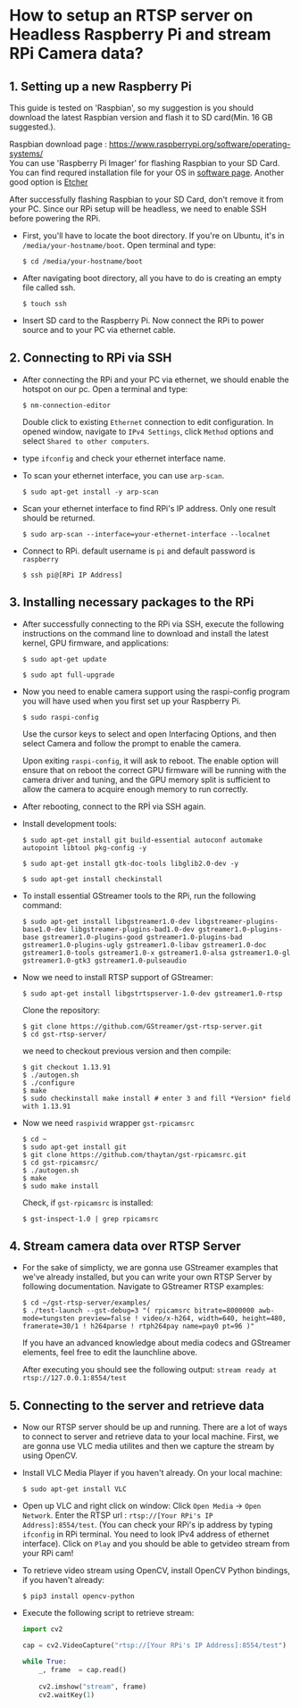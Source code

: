 # How to setup an RTSP server on Headless Raspberry Pi and stream RPi Camera data?


## 1. Setting up a new Raspberry Pi

This guide is tested on 'Raspbian', so my suggestion is you should download the latest Raspbian version and flash it to SD card(Min. 16 GB suggested.).

Raspbian download page : https://www.raspberrypi.org/software/operating-systems/ \
You can use 'Raspberry Pi Imager' for flashing Raspbian to your SD Card. You can find requred installation file for your OS in [software page](https://www.raspberrypi.org/software/). Another good option is [Etcher](https://etcher.download/)


After successfully flashing Raspbian to your SD Card, don't remove it from your PC. Since our RPi setup will be headless, we need to enable SSH before powering the RPi.

* First, you'll have to locate the boot directory. If you're on Ubuntu, it's in `/media/your-hostname/boot`. Open terminal and type:  
    ```
    $ cd /media/your-hostname/boot
    ```

* After navigating boot directory,  all you have to do is  creating an empty file called ssh.

    ```
    $ touch ssh
    ```

* Insert SD card to the Raspberry Pi. Now connect the RPi to power source and to your PC via ethernet cable. 

## 2. Connecting to RPi via SSH

* After connecting the RPi and your PC via ethernet, we should enable the hotspot on our pc. Open a terminal and type:

    ```
    $ nm-connection-editor
    ```
    
    Double click to existing `Ethernet` connection to edit configuration. In opened window, navigate to `IPv4 Settings`, click `Method` options and select `Shared to other computers`. 

* type `ifconfig` and check your ethernet interface name. 

* To scan your ethernet interface, you can use `arp-scan`. 

    ```
    $ sudo apt-get install -y arp-scan
    ```

* Scan your ethernet interface to find RPi's IP address. Only one result should be returned.

    ```
    $ sudo arp-scan --interface=your-ethernet-interface --localnet
    ```

* Connect to RPi. default username is `pi` and default password is `raspberry`

    ```
    $ ssh pi@[RPi IP Address]
    ```

## 3. Installing necessary packages to the RPi

* After successfully connecting to the RPi via SSH, execute the following instructions on the command line to download and install the latest kernel, GPU firmware, and applications:

    ```
    $ sudo apt-get update
    ```
    
    ``` 
    $ sudo apt full-upgrade
    ```

* Now you need to enable camera support using the raspi-config program you will have used when you first set up your Raspberry Pi.

    ```
    $ sudo raspi-config
    ```
    
    Use the cursor keys to select and open Interfacing Options, and then select Camera and follow the prompt to enable the camera.

    Upon exiting `raspi-config`, it will ask to reboot. The enable option will ensure that on reboot the correct GPU firmware will be running with the camera driver and tuning, and the GPU memory split is sufficient to allow the camera to acquire enough memory to run correctly.

* After rebooting, connect to the RPİ via SSH again.

* Install development tools: 

    ```
    $ sudo apt-get install git build-essential autoconf automake autopoint libtool pkg-config -y

    $ sudo apt-get install gtk-doc-tools libglib2.0-dev -y

    $ sudo apt-get install checkinstall
    
    ```

* To install essential GStreamer tools to the RPi, run the following command:

    ```
    $ sudo apt-get install libgstreamer1.0-dev libgstreamer-plugins-base1.0-dev libgstreamer-plugins-bad1.0-dev gstreamer1.0-plugins-base gstreamer1.0-plugins-good gstreamer1.0-plugins-bad gstreamer1.0-plugins-ugly gstreamer1.0-libav gstreamer1.0-doc gstreamer1.0-tools gstreamer1.0-x gstreamer1.0-alsa gstreamer1.0-gl gstreamer1.0-gtk3 gstreamer1.0-pulseaudio 
    
    ```

* Now we need to install RTSP support of GStreamer:
    
    ```
    $ sudo apt-get install libgstrtspserver-1.0-dev gstreamer1.0-rtsp
    ```
    
    Clone the repository:

    ```
    $ git clone https://github.com/GStreamer/gst-rtsp-server.git
    $ cd gst-rtsp-server/
    ```

    we need to checkout previous version and then compile:
    
    ```
    $ git checkout 1.13.91
    $ ./autogen.sh
    $ ./configure
    $ make
    $ sudo checkinstall make install # enter 3 and fill *Version* field with 1.13.91
    
    ```
* Now we need `raspivid` wrapper `gst-rpicamsrc`

    ```
    $ cd ~
    $ sudo apt-get install git
    $ git clone https://github.com/thaytan/gst-rpicamsrc.git
    $ cd gst-rpicamsrc/
    $ ./autogen.sh 
    $ make
    $ sudo make install
    ```

    Check,  if `gst-rpicamsrc` is installed:
    ```
    $ gst-inspect-1.0 | grep rpicamsrc
    ```

## 4. Stream camera data over RTSP Server

* For the sake of simplicty, we are gonna use GStreamer examples that we've already installed, but you can write your own RTSP Server by following documentation. Navigate to GStreamer RTSP examples:
    ```
    $ cd ~/gst-rtsp-server/examples/
    $ ./test-launch --gst-debug=3 "( rpicamsrc bitrate=8000000 awb-mode=tungsten preview=false ! video/x-h264, width=640, height=480, framerate=30/1 ! h264parse ! rtph264pay name=pay0 pt=96 )" 
    ```
    If you have an advanced knowledge about media codecs and GStreamer elements, feel free to edit the launchline above.

    After executing you should see the following output: `stream ready at rtsp://127.0.0.1:8554/test`


## 5. Connecting to the server and retrieve data

* Now our RTSP server should be up and running. There are a lot of ways to connect to server and retrieve data to your local machine. First, we are gonna use VLC media utilites and then we capture the stream by using OpenCV.

* Install VLC Media Player if you haven't already. On your local machine:

    ```
    $ sudo apt-get install VLC
    ```

* Open up VLC and right click on window: Click `Open Media` -> `Open Network`. Enter the RTSP url : `rtsp://[Your RPi's IP Address]:8554/test`. (You can check your RPi's ip address by typing `ifconfig` in RPi terminal. You need to look IPv4 address of ethernet interface). Click on `Play` and you should be able to getvideo stream from your RPi cam!

* To retrieve video stream using OpenCV, install OpenCV Python bindings, if you haven't already:
    ```
    $ pip3 install opencv-python
    ```

* Execute the following script to retrieve stream:

    ```python
    import cv2 

    cap = cv2.VideoCapture("rtsp://[Your RPi's IP Address]:8554/test")

    while True:
        _, frame  = cap.read()
                
        cv2.imshow("stream", frame)
        cv2.waitKey(1)          

    ```

